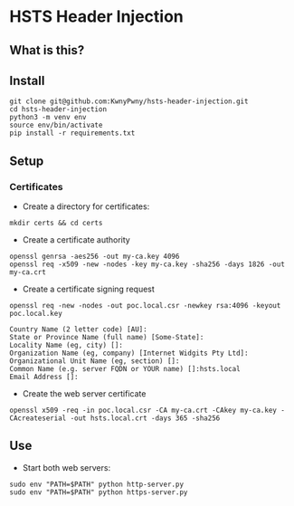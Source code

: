 # HSTS Header Injection

## What is this?

## Install

```
git clone git@github.com:KwnyPwny/hsts-header-injection.git
cd hsts-header-injection
python3 -m venv env
source env/bin/activate
pip install -r requirements.txt
```

## Setup

### Certificates

* Create a directory for certificates:
```
mkdir certs && cd certs
```

* Create a certificate authority
```
openssl genrsa -aes256 -out my-ca.key 4096
openssl req -x509 -new -nodes -key my-ca.key -sha256 -days 1826 -out my-ca.crt
```

* Create a certificate signing request
```
openssl req -new -nodes -out poc.local.csr -newkey rsa:4096 -keyout poc.local.key

Country Name (2 letter code) [AU]:
State or Province Name (full name) [Some-State]:
Locality Name (eg, city) []:
Organization Name (eg, company) [Internet Widgits Pty Ltd]:
Organizational Unit Name (eg, section) []:
Common Name (e.g. server FQDN or YOUR name) []:hsts.local
Email Address []:
```

* Create the web server certificate

```
openssl x509 -req -in poc.local.csr -CA my-ca.crt -CAkey my-ca.key -CAcreateserial -out hsts.local.crt -days 365 -sha256
```

## Use

* Start both web servers:
```
sudo env "PATH=$PATH" python http-server.py
sudo env "PATH=$PATH" python https-server.py
```